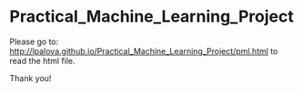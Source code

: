 # Practical_Machine_Learning_Project

Please go to:
http://lpalova.github.io/Practical_Machine_Learning_Project/pml.html
to read the html file.

Thank you!
